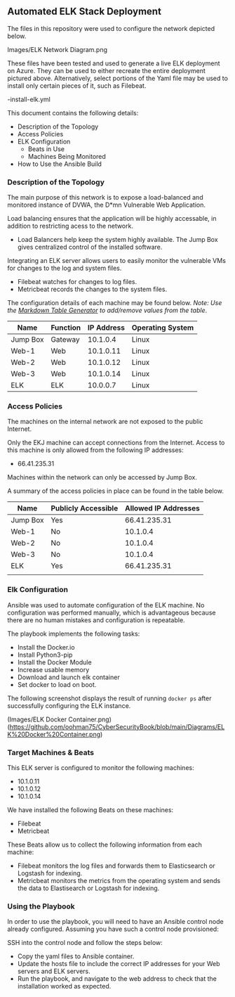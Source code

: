## Automated ELK Stack Deployment

The files in this repository were used to configure the network depicted below.

Images/ELK Network Diagram.png

These files have been tested and used to generate a live ELK deployment on Azure. They can be used to either recreate the entire deployment pictured above. Alternatively, select portions of the Yaml file may be used to install only certain pieces of it, such as Filebeat.

  -install-elk.yml

This document contains the following details:
- Description of the Topology
- Access Policies
- ELK Configuration
  - Beats in Use
  - Machines Being Monitored
- How to Use the Ansible Build


### Description of the Topology

The main purpose of this network is to expose a load-balanced and monitored instance of DVWA, the D*mn Vulnerable Web Application.

Load balancing ensures that the application will be highly accessable, in addition to restricting acess to the network.
- Load Balancers help keep the system highly available.  The Jump Box gives centralized control of the installed software.

Integrating an ELK server allows users to easily monitor the vulnerable VMs for changes to the log and system files.
- Filebeat watches for changes to log files.
- Metricbeat records the changes to the system files.

The configuration details of each machine may be found below.
_Note: Use the [Markdown Table Generator](http://www.tablesgenerator.com/markdown_tables) to add/remove values from the table_.

| Name     | Function | IP Address | Operating System |
|----------|----------|------------|------------------|
| Jump Box | Gateway  | 10.1.0.4   | Linux            |
| Web-1    | Web      | 10.1.0.11  | Linux            |
| Web-2    | Web      | 10.1.0.12  | Linux            |
| Web-3    | Web      | 10.1.0.14  | Linux            |
| ELK      | ELK      | 10.0.0.7   | Linux            |


### Access Policies

The machines on the internal network are not exposed to the public Internet. 

Only the EKJ machine can accept connections from the Internet. Access to this machine is only allowed from the following IP addresses:
- 66.41.235.31

Machines within the network can only be accessed by Jump Box.

A summary of the access policies in place can be found in the table below.

| Name     | Publicly Accessible | Allowed IP Addresses |
|----------|---------------------|----------------------|
| Jump Box | Yes                 | 66.41.235.31         |
| Web-1    | No                  | 10.1.0.4             |
| Web-2    | No                  | 10.1.0.4             |
| Web-3    | No                  | 10.1.0.4             |
| ELK      | Yes                 | 66.41.235.31         |
|          |                     |                      |

### Elk Configuration

Ansible was used to automate configuration of the ELK machine. No configuration was performed manually, which is advantageous because there are no human mistakes and configuration is repeatable.

The playbook implements the following tasks:
- Install the Docker.io
- Install Python3-pip
- Install the Docker Module
- Increase usable memory
- Download and launch elk container
- Set docker to load on boot.

The following screenshot displays the result of running `docker ps` after successfully configuring the ELK instance.

(Images/ELK Docker Container.png)
(https://github.com/oohman75/CyberSecurityBook/blob/main/Diagrams/ELK%20Docker%20Container.png)

### Target Machines & Beats
This ELK server is configured to monitor the following machines:
- 10.1.0.11
- 10.1.0.12
- 10.1.0.14

We have installed the following Beats on these machines:
- Filebeat
- Metricbeat

These Beats allow us to collect the following information from each machine:
- Filebeat monitors the log files and forwards them to Elasticsearch or Logstash for indexing.
- Metricbeat monitors the metrics from the operating system and sends the data to Elastisearch or Logstash for indexing.

### Using the Playbook
In order to use the playbook, you will need to have an Ansible control node already configured. Assuming you have such a control node provisioned: 

SSH into the control node and follow the steps below:
- Copy the yaml files to Ansible container.
- Update the hosts file to include the correct IP addresses for your Web servers and ELK servers.
- Run the playbook, and navigate to the web address to check that the installation worked as expected.
